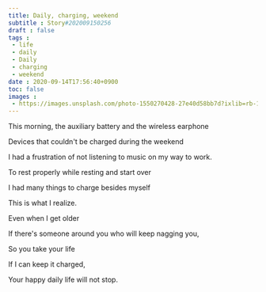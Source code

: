 ```yaml
---
title: Daily, charging, weekend
subtitle : Story#202009150256
draft : false
tags :
 - life
 - daily
 - Daily
 - charging
 - weekend
date : 2020-09-14T17:56:40+0900
toc: false
images : 
 - https://images.unsplash.com/photo-1550270428-27e40d58bb7d?ixlib=rb-1.2.1&q=80&fm=jpg&crop=entropy&cs=tinysrgb&w=1080&fit=max&ixid=eyJhcHBfaWQiOjE1NTU0OX0
---
```


This morning, the auxiliary battery and the wireless earphone  

Devices that couldn't be charged during the weekend  

I had a frustration of not listening to music on my way to work.  

To rest properly while resting and start over  

I had many things to charge besides myself  

This is what I realize.  

Even when I get older  

If there's someone around you who will keep nagging you,  

So you take your life  

If I can keep it charged,  

Your happy daily life will not stop.  




